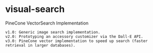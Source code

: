 # visual-search
PineCone VectorSearch Implementation
```
v1.0: Generic image search implementation. 
v2.0: Prototyping an accessory customizer via the Dall-E API.
v3.0: PineCone vector implementation to speed up search (faster retrieval in larger databases). 
```
